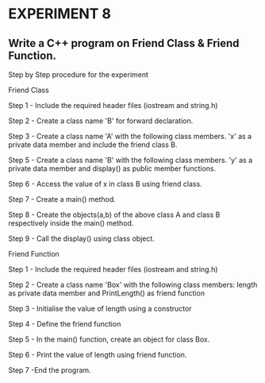 # EXPERIMENT 8
## Write a C++ program on Friend Class & Friend Function.   
Step by Step procedure for the experiment

Friend Class

Step 1 - Include the required header files (iostream and string.h)

Step 2 - Create a class name 'B' for forward declaration.

Step 3 - Create a class name 'A' with the following class members. 'x' as a private data member and include the friend class B.

Step 5 - Create a class name 'B' with the following class members. 'y' as a private data member and display() as public member functions.

Step 6 - Access the value of x in class B using friend class.

Step 7 - Create a main() method.

Step 8 - Create the objects(a,b) of the above class A and class B respectively inside the main() method.

Step 9 - Call the display() using class object.

Friend Function

Step 1 - Include the required header files (iostream and string.h)

Step 2 - Create a class name 'Box' with the following class members: length as private data member and PrintLength() as friend function

Step 3 - Initialise the value of length using a constructor

Step 4 - Define the friend function

Step 5 - In the main() function, create an object for class Box.

Step 6 - Print the value of length using friend function.

Step 7 -End the program.
